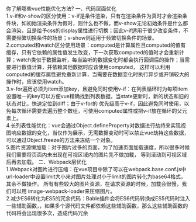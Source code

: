 你了解哪些vue性能优化方法?
一、代码层面优化  
  1.v-if和v-show的区分使用：v-if是条件渲染，只有在渲染条件为真时才会渲染条件块，如初始渲染条件为假时，则什么也不做，而v-show无论初始条件是什么都会渲染，且是给予css的display属性进行切换；因此v-if适用于很少改变条件，不需要频繁切换条件的场景；v-show则适用于频繁切换条件的场景。  
  2.computed和watch区分使用场景：computed是计算属性且computed的值有缓存，只有它依赖的属性值发生改变，下一次获取computed的值时才会重新计算；watch类似于数据监听，每当监听的数据变化时都会执行回调后的操作；当需要进行数值计算，并依赖其他数据时应该使用computed，
  这样可以利用computed的缓存属性避免重新计算，当需要在数据变化时执行异步或开销较大的操作时，应该使用watch。  
  3.v-for遍历必须为item添加key，且避免同时使用v-if：在列表循环时为每项item设置唯一的key可以方便vue精确找到列表数据，当state更新时，新的状态和旧的状态对比，快速定位到diff；由于v-for的
  优先级高于v-if，因此避免同时使用，以免每次循环需要去遍历整个数组，可使用computed属性或把v-if放在循环的父元素上。  
  4.长列表性能优化：vue会通过Object.defineProperty对数据进行劫持来实现视图响应数据的变化，当仅作为展示，无需数据变动时可以禁止vue劫持这些数据，可以通过Object.freeze的方法来冻结一个对象。  
  5.图片资源懒加载：对于图片过多的页面，为了加速页面加载速度，所以很多时候我们需要将页面内未出现在可视区域内的图片先不做加载， 等到滚动到可视区域后再去加载。 
二、Webpack层优化  
  1.Webpack对图片进行压缩：在vue项目中除了可以在webpack.base.conf.js中url-loader中设置limit大小来对图片处理对小于limit的图片转化为base64格式，其余不做操作。
  所有有些较大的图片资源，在请求资源的时候，加载会很慢，我们可以用 image-webpack-loader来压缩图片。  
  2.减少ES6转化为ES5的冗余代码：Bable插件会将ES6代码转换成ES5代码时注入一些辅助函数，，如果多个源代码文件都依赖这些辅助函数，那么这些辅助函数的代码将会出现很多次，造成代码冗余
  
